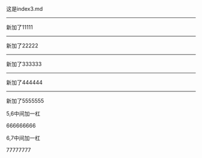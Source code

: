 这是index3.md


---------

新加了11111

----------

新加了22222


-----------

新加了333333

-----------

新加了444444

--------------


新加了5555555


5,6中间加一杠

666666666


6,7中间加一杠





77777777
